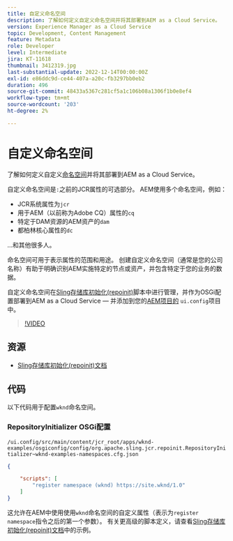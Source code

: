 ```yaml
---
title: 自定义命名空间
description: 了解如何定义自定义命名空间并将其部署到AEM as a Cloud Service。
version: Experience Manager as a Cloud Service
topic: Development, Content Management
feature: Metadata
role: Developer
level: Intermediate
jira: KT-11618
thumbnail: 3412319.jpg
last-substantial-update: 2022-12-14T00:00:00Z
exl-id: e86ddc9d-ce44-407a-a20c-fb3297bb0eb2
duration: 496
source-git-commit: 48433a5367c281cf5a1c106b08a1306f1b0e8ef4
workflow-type: tm+mt
source-wordcount: '203'
ht-degree: 2%

---
```


# 自定义命名空间

了解如何定义自定义[命名空间](https://developer.adobe.com/experience-manager/reference-materials/spec/jcr/1.0/4.5_Namespaces.html)并将其部署到AEM as a Cloud Service。

自定义命名空间是`:`之前的JCR属性的可选部分。 AEM使用多个命名空间，例如：

+ JCR系统属性为`jcr`
+ 用于AEM（以前称为Adobe CQ）属性的`cq`
+ 特定于DAM资源的AEM资产的`dam`
+ 都柏林核心属性的`dc`

...和其他很多人。

命名空间可用于表示属性的范围和用途。 创建自定义命名空间（通常是您的公司名称）有助于明确识别AEM实施特定的节点或资产，并包含特定于您的业务的数据。

自定义命名空间在[Sling存储库初始化(repoinit)](https://sling.apache.org/documentation/bundles/repository-initialization.html)脚本中进行管理，并作为OSGi配置部署到AEM as a Cloud Service — 并添加到您的[AEM项目的](https://experienceleague.adobe.com/docs/experience-manager-core-components/using/developing/archetype/overview.html?lang=zh-Hans) `ui.config`项目中。

>[!VIDEO](https://video.tv.adobe.com/v/3416843?quality=12&learn=on&captions=chi_hans)

## 资源

+ [Sling存储库初始化(repoinit)文档](https://sling.apache.org/documentation/bundles/repository-initialization.html#repoinit-parser-test-scenarios)

## 代码

以下代码用于配置`wknd`命名空间。

### RepositoryInitializer OSGi配置

`/ui.config/src/main/content/jcr_root/apps/wknd-examples/osgiconfig/config/org.apache.sling.jcr.repoinit.RepositoryInitializer~wknd-examples-namespaces.cfg.json`

```json
{

    "scripts": [
        "register namespace (wknd) https://site.wknd/1.0"
    ]
}
```

这允许在AEM中使用使用`wknd`命名空间的自定义属性（表示为`register namespace`指令之后的第一个参数）。 有关更高级的脚本定义，请查看[Sling存储库初始化(repoinit)文档](https://sling.apache.org/documentation/bundles/repository-initialization.html#repoinit-parser-test-scenarios)中的示例。
